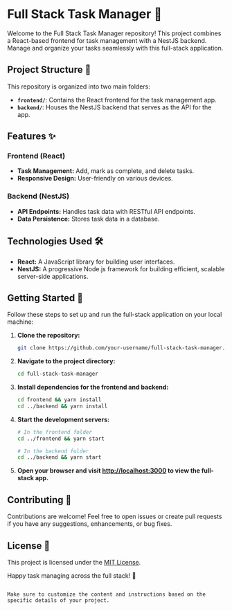# Full Stack Task Manager 🚀

Welcome to the Full Stack Task Manager repository! This project combines a React-based frontend for task management with a NestJS backend. Manage and organize your tasks seamlessly with this full-stack application.

## Project Structure 📂

This repository is organized into two main folders:

- **`frontend/`**: Contains the React frontend for the task management app.
- **`backend/`**: Houses the NestJS backend that serves as the API for the app.

## Features ✨

### Frontend (React)

- **Task Management:** Add, mark as complete, and delete tasks.
- **Responsive Design:** User-friendly on various devices.

### Backend (NestJS)

- **API Endpoints:** Handles task data with RESTful API endpoints.
- **Data Persistence:** Stores task data in a database.

## Technologies Used 🛠️

- **React:** A JavaScript library for building user interfaces.
- **NestJS:** A progressive Node.js framework for building efficient, scalable server-side applications.

## Getting Started 🌟

Follow these steps to set up and run the full-stack application on your local machine:

1. **Clone the repository:**
   ```bash
   git clone https://github.com/your-username/full-stack-task-manager.git
   ```

2. **Navigate to the project directory:**
   ```bash
   cd full-stack-task-manager
   ```

3. **Install dependencies for the frontend and backend:**
   ```bash
   cd frontend && yarn install
   cd ../backend && yarn install
   ```

4. **Start the development servers:**
   ```bash
   # In the frontend folder
   cd ../frontend && yarn start

   # In the backend folder
   cd ../backend && yarn start
   ```

5. **Open your browser and visit [http://localhost:3000](http://localhost:3000) to view the full-stack app.**

## Contributing 🤝

Contributions are welcome! Feel free to open issues or create pull requests if you have any suggestions, enhancements, or bug fixes.

## License 📓

This project is licensed under the [MIT License](LICENSE).

Happy task managing across the full stack! 🚀
```

Make sure to customize the content and instructions based on the specific details of your project.